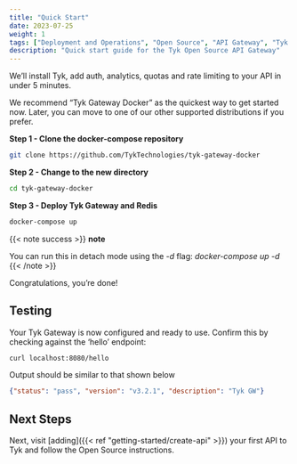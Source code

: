 ```yaml
---
title: "Quick Start"
date: 2023-07-25
weight: 1
tags: ["Deployment and Operations", "Open Source", "API Gateway", "Tyk OSS"]
description: "Quick start guide for the Tyk Open Source API Gateway"
---
```


We’ll install Tyk, add auth, analytics, quotas and rate limiting to your API in under 5 minutes.

We recommend “Tyk Gateway Docker” as the quickest way to get started now. Later, you can move to one of our other supported distributions if you prefer.

**Step 1 - Clone the docker-compose repository**
```bash
git clone https://github.com/TykTechnologies/tyk-gateway-docker
```

**Step 2 - Change to the new directory**
```bash
cd tyk-gateway-docker
```

**Step 3 - Deploy Tyk Gateway and Redis**
```bash
docker-compose up
```

{{< note success >}}
**note**

You can run this in detach mode using the _-d_ flag: _docker-compose up -d_
{{< /note >}}

Congratulations, you’re done!


## Testing

Your Tyk Gateway is now configured and ready to use. Confirm this by checking against the ‘hello’ endpoint:

```bash
curl localhost:8080/hello
```

Output should be similar to that shown below

```json
{"status": "pass", "version": "v3.2.1", "description": "Tyk GW"}
```

## Next Steps

Next, visit [adding]({{< ref "getting-started/create-api" >}}) your first API to Tyk and follow the Open Source instructions.